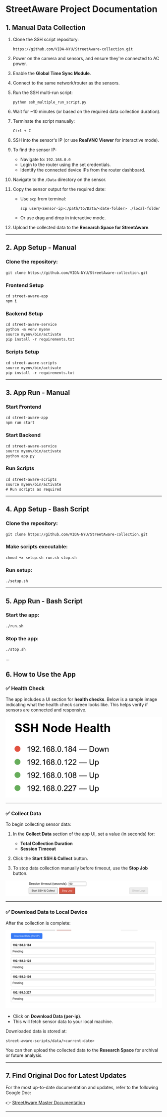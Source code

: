 # StreetAware Project Documentation

## 1. Manual Data Collection

1. Clone the SSH script repository:

   ```
   https://github.com/VIDA-NYU/StreetAware-collection.git
   ```

2. Power on the camera and sensors, and ensure they're connected to AC power.

3. Enable the **Global Time Sync Module**.

4. Connect to the same network/router as the sensors.

5. Run the SSH multi-run script:

   ```
   python ssh_multiple_run_script.py
   ```

6. Wait for ~10 minutes (or based on the required data collection duration).

7. Terminate the script manually:

   ```
   Ctrl + C
   ```

8. SSH into the sensor's IP (or use **RealVNC Viewer** for interactive mode).

9. To find the sensor IP:
   - Navigate to: `192.168.0.0`
   - Login to the router using the set credentials.
   - Identify the connected device IPs from the router dashboard.

10. Navigate to the `/Data` directory on the sensor.

11. Copy the sensor output for the required date:
    - Use `scp` from terminal:
      ```
      scp user@<sensor-ip>:/path/to/Data/<date-folder> ./local-folder
      ```
    - Or use drag and drop in interactive mode.

12. Upload the collected data to the **Research Space for StreetAware**.

---

## 2. App Setup - Manual

### Clone the repository:

```
git clone https://github.com/VIDA-NYU/StreetAware-collection.git
```

### Frontend Setup

```
cd street-aware-app
npm i
```

### Backend Setup

```
cd street-aware-service
python -m venv myenv
source myenv/bin/activate
pip install -r requirements.txt
```

### Scripts Setup

```
cd street-aware-scripts
source myenv/bin/activate
pip install -r requirements.txt
```

---

## 3. App Run - Manual

### Start Frontend

```
cd street-aware-app
npm run start
```

### Start Backend

```
cd street-aware-service
source myenv/bin/activate
python app.py
```

### Run Scripts

```
cd street-aware-scripts
source myenv/bin/activate
# Run scripts as required
```

---

## 4. App Setup - Bash Script

### Clone the repository:

```
git clone https://github.com/VIDA-NYU/StreetAware-collection.git
```

### Make scripts executable:

```
chmod +x setup.sh run.sh stop.sh
```

### Run setup:

```
./setup.sh
```

---

## 5. App Run - Bash Script

### Start the app:

```
./run.sh
```

### Stop the app:

```
./stop.sh
```

...

## 6. How to Use the App

### ✅ Health Check

The app includes a UI section for **health checks**. Below is a sample image indicating what the health check screen looks like. This helps verify if sensors are connected and responsive.

![Health Check UI](assets/health_check.png)

---

### ✅ Collect Data

To begin collecting sensor data:

1. In the **Collect Data** section of the app UI, set a value (in seconds) for:
   - **Total Collection Duration**
   - **Session Timeout**

2. Click the **Start SSH & Collect** button.

3. To stop data collection manually before timeout, use the **Stop Job** button.

![Collect Data UI](assets/collect_data.png)

---

### ✅ Download Data to Local Device

After the collection is complete:

![Download Data UI](assets/download_data.png)

- Click on **Download Data (per-ip)**.
- This will fetch sensor data to your local machine.

Downloaded data is stored at:

```
street-aware-scripts/data/<current-date>
```

You can then upload the collected data to the **Research Space** for archival or future analysis.

---

## 7. Find Original Doc for Latest Updates

For the most up-to-date documentation and updates, refer to the following Google Doc:

👉 [StreetAware Master Documentation](https://docs.google.com/document/d/1m13t26RZbAX_EhKLEvc13xLq-o2AdOja44-rMRILN5U/edit?usp=sharing)

---

